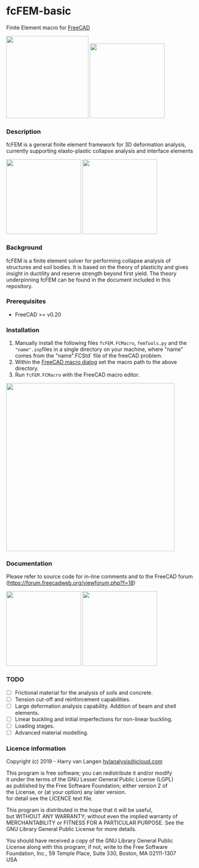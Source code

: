 # fcFEM-basic
Finite Element macro for [FreeCAD](https://freecad.org)

<img src="https://user-images.githubusercontent.com/35259498/55271886-bec9d500-52b4-11e9-936c-122f9072406d.png" height="220"/> <img src="https://user-images.githubusercontent.com/35259498/55271882-bd98a800-52b4-11e9-912f-b319b0c0694f.png" height="200"/>

### Description
fcFEM is a general finite element framework for 3D deformation analysis, currently supporting elasto-plastic collapse analysis and interface elements

<img src="https://user-images.githubusercontent.com/35259498/55271898-c2f5f280-52b4-11e9-89a4-a8899e6b0976.png" height="200"/> <img src="https://user-images.githubusercontent.com/35259498/55271891-c0939880-52b4-11e9-9353-ed804a4bf2bc.png" height="200"/>

### Background
fcFEM is a finite element solver for performing collapse analysis of structures and soil bodies. It is based on the theory of plasticity and gives insight in ductility and reserve strength beyond first yield. The theory underpinning fcFEM can be found in the document included in this repository.


### Prerequisites
* FreeCAD >= v0.20


### Installation
1. Manually install the following files `fcFEM.FCMacro`, `femTools.py` and the `"name".inp`files in a single directory on your machine, where "name" comes from the "name".FCStd` file of the freeCAD problem.  
1. Within the [FreeCAD macro dialog](https://wiki.freecad.org/Macros) set the macro path to the above directory.  
1. Run `fcFEM.FCMacro` with the FreeCAD macro editor. 

<img src="https://user-images.githubusercontent.com/35259498/55271895-c1c4c580-52b4-11e9-9427-e643a688b36d.jpg" width="450"/>

### Documentation
Please refer to source code for in-line comments and to the FreeCAD forum (https://forum.freecadweb.org/viewforum.php?f=18)

<img src="https://user-images.githubusercontent.com/35259498/55271897-c25d5c00-52b4-11e9-986d-76669f87216d.jpg" height="200"/> <img src="https://user-images.githubusercontent.com/35259498/55271896-c1c4c580-52b4-11e9-96b6-f5846bb35fb1.png" height="200"/>

### TODO

- [ ] Frictional material for the analysis of soils and concrete.
- [ ] Tension cut-off and reinforcement capabilities.
- [ ] Large deformation analysis capability.
Addition of beam and shell elements.
- [ ] Linear buckling and initial imperfections for non-linear buckling.
- [ ] Loading stages.
- [ ] Advanced material modelling.

### Licence information

Copyright (c) 2019 - Harry van Langen <hvlanalysis@icloud.com>  


This program is free software; you can redistribute it and/or modify  
it under the terms of the GNU Lesser General Public License (LGPL)    
as published by the Free Software Foundation; either version 2 of     
the License, or (at your option) any later version.                   
for detail see the LICENCE text file.                                 
                                                                         
This program is distributed in the hope that it will be useful,       
but WITHOUT ANY WARRANTY; without even the implied warranty of        
MERCHANTABILITY or FITNESS FOR A PARTICULAR PURPOSE.  See the         
GNU Library General Public License for more details.                  
                                                                         
You should have received a copy of the GNU Library General Public     
License along with this program; if not, write to the Free Software   
Foundation, Inc., 59 Temple Place, Suite 330, Boston, MA  02111-1307  
USA                                                                   
